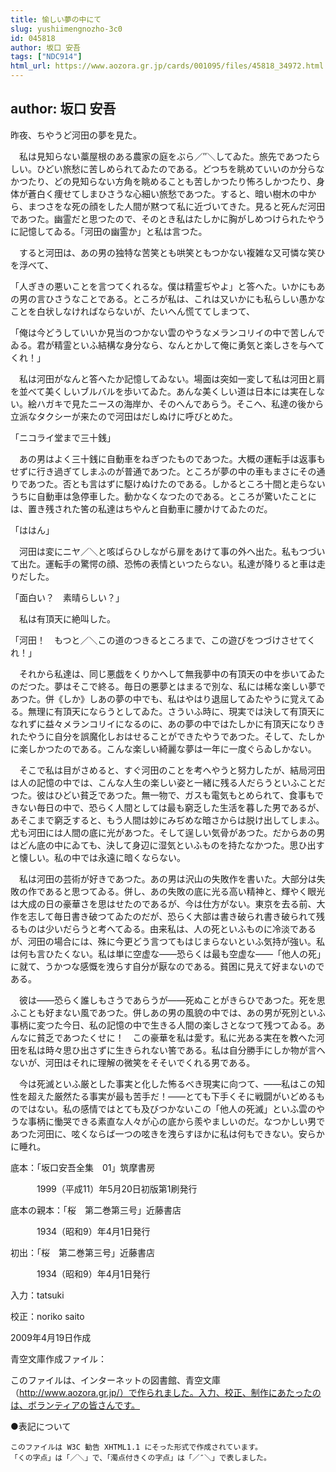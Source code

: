 ```yaml
---
title: 愉しい夢の中にて
slug: yushiimengnozho-3c0
id: 045818
author: 坂口 安吾
tags: ["NDC914"]
html_url: https://www.aozora.gr.jp/cards/001095/files/45818_34972.html
---
```


## author: 坂口 安吾

昨夜、ちやうど河田の夢を見た。

　私は見知らない藁屋根のある農家の庭をぶら／″＼してゐた。旅先であつたらしい。ひどい旅愁に苦しめられてゐたのである。どつちを眺めていいのか分らなかつたり、どの見知らない方角を眺めることも苦しかつたり怖ろしかつたり、身体が蒼白く痩せてしまひさうな心細い旅愁であつた。すると、暗い樹木の中から、まつさをな死の顔をした人間が黙つて私に近づいてきた。見ると死んだ河田であつた。幽霊だと思つたので、そのとき私はたしかに胸がしめつけられたやうに記憶してゐる。「河田の幽霊か」と私は言つた。

　すると河田は、あの男の独特な苦笑とも哄笑ともつかない複雑な又可憐な笑ひを浮べて、

「人ぎきの悪いことを言つてくれるな。僕は精霊ぢやよ」と答へた。いかにもあの男の言ひさうなことである。ところが私は、これは又いかにも私らしい愚かなことを白状しなければならないが、たいへん慌ててしまつて、

「俺は今どうしていいか見当のつかない雲のやうなメランコリイの中で苦しんでゐる。君が精霊といふ結構な身分なら、なんとかして俺に勇気と楽しさを与へてくれ！」

　私は河田がなんと答へたか記憶してゐない。場面は突如一変して私は河田と肩を並べて美くしいブルバルを歩いてゐた。あんな美くしい道は日本には実在しない。絵ハガキで見たニースの海岸か、そのへんであらう。そこへ、私達の後から立派なタクシーが来たので河田はだしぬけに呼びとめた。

「ニコライ堂まで三十銭」

　あの男はよく三十銭に自動車をねぎつたものであつた。大概の運転手は返事もせずに行き過ぎてしまふのが普通であつた。ところが夢の中の車もまさにその通りであつた。否とも言はずに駆けぬけたのである。しかるところ十間と走らないうちに自動車は急停車した。動かなくなつたのである。ところが驚いたことには、置き残された筈の私達はちやんと自動車に腰かけてゐたのだ。

「ははん」

　河田は変にニヤ／＼と咳ばらひしながら扉をあけて事の外へ出た。私もつづいて出た。運転手の驚愕の顔、恐怖の表情といつたらない。私達が降りると車は走りだした。

「面白い？　素晴らしい？」

　私は有頂天に絶叫した。

「河田！　もつと／＼この道のつきるところまで、この遊びをつづけさせてくれ！」

　それから私達は、同じ悪戯をくりかへして無我夢中の有頂天の中を歩いてゐたのだつた。夢はそこで終る。毎日の悪夢とはまるで別な、私には稀な楽しい夢であつた。併《しか》しあの夢の中でも、私はやはり退屈してゐたやうに覚えてゐる。無理に有頂天にならうとしてゐた。さういふ時に、現実では決して有頂天になれずに益々メランコリイになるのに、あの夢の中ではたしかに有頂天になりきれたやうに自分を誤魔化しおはせることができたやうであつた。そして、たしかに楽しかつたのである。こんな楽しい綺麗な夢は一年に一度ぐらゐしかない。

　そこで私は目がさめると、すぐ河田のことを考へやうと努力したが、結局河田は人の記憶の中では、こんな人生の楽しい姿と一緒に残る人だらうといふことだつた。彼はひどい貧乏であつた。無一物で、ガスも電気もとめられて、食事もできない毎日の中で、恐らく人間としては最も窮乏した生活を暮した男であるが、あそこまで窮乏すると、もう人間は妙にみぢめな暗さからは脱け出してしまふ。尤も河田には人間の底に光があつた。そして逞しい気骨があつた。だからあの男はどん底の中にゐても、決して身辺に湿気といふものを持たなかつた。思ひ出すと懐しい。私の中では永遠に暗くならない。

　私は河田の芸術が好きであつた。あの男は沢山の失敗作を書いた。大部分は失敗の作であると思つてゐる。併し、あの失敗の底に光る高い精神と、輝やく眼光は大成の日の豪華さを思はせたのであるが、今は仕方がない。東京を去る前、大作を志して毎日書き破つてゐたのだが、恐らく大部は書き破られ書き破られて残るものは少いだらうと考へてゐる。由来私は、人の死といふものに冷淡であるが、河田の場合には、殊に今更どう言つてもはじまらないといふ気持が強い。私は何も言ひたくない。私は単に空虚な――恐らくは最も空虚な――「他人の死」に就て、うかつな感慨を洩らす自分が厭なのである。貧困に見えて好まないのである。

　彼は――恐らく誰しもさうであらうが――死ぬことがきらひであつた。死を思ふことも好まない風であつた。併しあの男の風貌の中では、あの男が死別といふ事柄に変つた今日、私の記憶の中で生きる人間の楽しさとなつて残つてゐる。あんなに貧乏であつたくせに！　この豪華を私は愛す。私に光ある実在を教へた河田を私は時々思ひ出さずに生きられない筈である。私は自分勝手にしか物が言へないが、河田はそれに理解の微笑をそそいでくれる男である。

　今は死滅といふ厳とした事実と化した怖るべき現実に向つて、――私はこの知性を超えた厳然たる事実が最も苦手だ！――とても下手くそに戦闘がいどめるものではない。私の感情ではとても及びつかないこの「他人の死滅」といふ雲のやうな事柄に慟哭できる素直な人々が心の底から羨やましいのだ。なつかしい男であつた河田に、呟くならば一つの呟きを洩らすほかに私は何もできない。安らかに睡れ。













底本：「坂口安吾全集　01」筑摩書房


　　　1999（平成11）年5月20日初版第1刷発行

底本の親本：「桜　第二巻第三号」近藤書店

　　　1934（昭和9）年4月1日発行

初出：「桜　第二巻第三号」近藤書店

　　　1934（昭和9）年4月1日発行

入力：tatsuki

校正：noriko saito

2009年4月19日作成

青空文庫作成ファイル：

このファイルは、インターネットの図書館、青空文庫（http://www.aozora.gr.jp/）で作られました。入力、校正、制作にあたったのは、ボランティアの皆さんです。











●表記について


	このファイルは W3C 勧告 XHTML1.1 にそった形式で作成されています。
	「くの字点」は「／＼」で、「濁点付きくの字点」は「／″＼」で表しました。